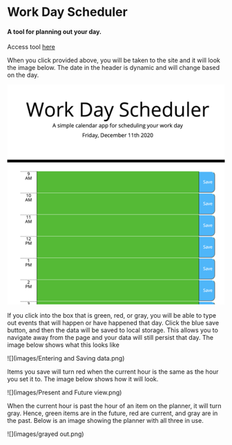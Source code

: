 Work Day Scheduler
==================

#### A tool for planning out your day.

Access tool [here](https://mcheering.github.io/Day-Planner/)

  
  

When you click provided above, you will be taken to the site and it will look the image below. The date in the header is dynamic and will change based on the day.

![](images/Landing.png)  
  

If you click into the box that is green, red, or gray, you will be able to type out events that will happen or have happened that day. Click the blue save button, and then the data will be saved to local storage. This allows you to navigate away from the page and your data will still persist that day. The image below shows what this looks like

![](images/Entering and Saving data.png)  
  

Items you save will turn red when the current hour is the same as the hour you set it to. The image below shows how it will look.

![](images/Present and Future view.png)  
  

When the current hour is past the hour of an item on the planner, it will turn gray. Hence, green items are in the future, red are current, and gray are in the past. Below is an image showing the planner with all three in use.

![](images/grayed out.png)
